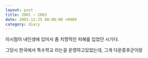 ```yaml
---
layout: post
title: 2001 ~ 2003
date: 2003-12-25 00:00:00 +0900
category: diary
---
```


이시점이 내인생에 있어서 좀 치명적인 피해를 입었던 시기다. 

그당시 한국에서 특수학교 라는걸 운영하고있었는데, 그게 다운증후군이랑 

